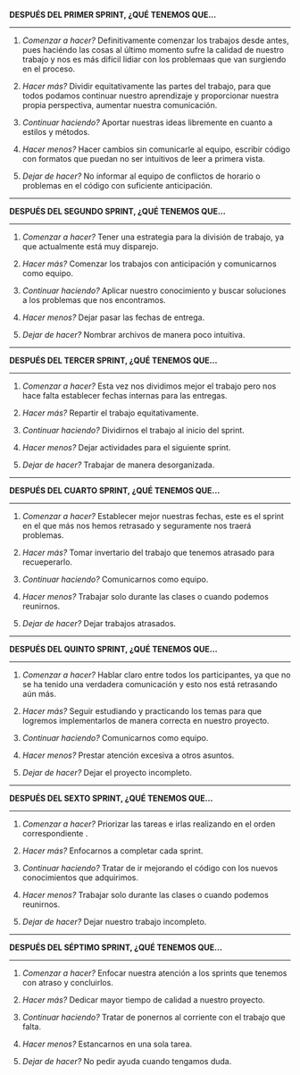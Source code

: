 **DESPUÉS DEL PRIMER SPRINT, ¿QUÉ TENEMOS QUE...**

*********************************************************************
1. *Comenzar a hacer?*
    Definitivamente comenzar los trabajos desde antes, pues haciéndo las cosas al último momento sufre la calidad de nuestro trabajo y nos es más difícil lidiar con los problemaas que van surgiendo en el proceso.
    
2. *Hacer más?*
  Dividir equitativamente las partes del trabajo, para que todos podamos continuar nuestro aprendizaje y proporcionar nuestra propia perspectiva, aumentar nuestra comunicación.
  
3. *Continuar haciendo?*
  Aportar nuestras ideas libremente en cuanto a estilos y métodos.
  
4. *Hacer menos?*
  Hacer cambios sin comunicarle al equipo, escribir código con formatos que puedan no ser intuitivos de leer a primera vista.
  
5. *Dejar de hacer?*
  No informar al equipo de conflictos de horario o problemas en el código con suficiente anticipación.
  
  
  *********************************************************************************************************
  **DESPUÉS DEL SEGUNDO SPRINT, ¿QUÉ TENEMOS QUE...**

*********************************************************************
1. *Comenzar a hacer?*
    Tener una estrategia para la división de trabajo, ya que actualmente está muy disparejo.
    
2. *Hacer más?*
  Comenzar los trabajos con anticipación y comunicarnos como equipo.
  
3. *Continuar haciendo?*
   Aplicar nuestro conocimiento y buscar soluciones a los problemas que nos encontramos.
  
4. *Hacer menos?*
  Dejar pasar las fechas de entrega.
  
5. *Dejar de hacer?*
  Nombrar archivos de manera poco intuitiva.
  
  *********************************************************************************************************
  **DESPUÉS DEL TERCER SPRINT, ¿QUÉ TENEMOS QUE...**

*********************************************************************
1. *Comenzar a hacer?*
    Esta vez nos dividimos mejor el trabajo pero nos hace falta establecer fechas internas para las entregas.
    
2. *Hacer más?*
  Repartir el trabajo equitativamente.
  
3. *Continuar haciendo?*
   Dividirnos el trabajo al inicio del sprint.
  
4. *Hacer menos?*
  Dejar actividades para el siguiente sprint.
  
5. *Dejar de hacer?*
  Trabajar de manera desorganizada.
  
  *********************************************************************************************************
  **DESPUÉS DEL CUARTO SPRINT, ¿QUÉ TENEMOS QUE...**

*********************************************************************
1. *Comenzar a hacer?*
    Establecer mejor nuestras fechas, este es el sprint en el que más nos hemos retrasado y seguramente nos traerá problemas.
    
2. *Hacer más?*
  Tomar invertario del trabajo que tenemos atrasado para recueperarlo.
  
3. *Continuar haciendo?*
   Comunicarnos como equipo.
  
4. *Hacer menos?*
  Trabajar solo durante las clases o cuando podemos reunirnos.
  
5. *Dejar de hacer?*
  Dejar trabajos atrasados.

  *********************************************************************************************************
  **DESPUÉS DEL QUINTO SPRINT, ¿QUÉ TENEMOS QUE...**

*********************************************************************
1. *Comenzar a hacer?*
    Hablar claro entre todos los participantes, ya que no se ha tenido una verdadera comunicación y esto nos está retrasando aún más.
    
2. *Hacer más?*
  Seguir estudiando y practicando los temas para que logremos implementarlos de manera correcta en nuestro proyecto.
  
3. *Continuar haciendo?*
   Comunicarnos como equipo.
  
4. *Hacer menos?*
  Prestar atención excesiva a otros asuntos.
  
5. *Dejar de hacer?*
  Dejar el proyecto incompleto.  

  *********************************************************************************************************
  **DESPUÉS DEL SEXTO SPRINT, ¿QUÉ TENEMOS QUE...**

*********************************************************************
1. *Comenzar a hacer?*
    Priorizar las tareas e irlas realizando en el orden correspondiente .
    
2. *Hacer más?*
  Enfocarnos a completar cada sprint.
  
3. *Continuar haciendo?*
   Tratar de ir mejorando el código con los nuevos conocimientos que adquirimos.
  
4. *Hacer menos?*
  Trabajar solo durante las clases o cuando podemos reunirnos.
  
5. *Dejar de hacer?*
  Dejar nuestro trabajo incompleto.

  *********************************************************************************************************
  **DESPUÉS DEL SÉPTIMO SPRINT, ¿QUÉ TENEMOS QUE...**

*********************************************************************
1. *Comenzar a hacer?*
    Enfocar nuestra atención a los sprints que tenemos con atraso y concluirlos.
    
2. *Hacer más?*
  Dedicar mayor tiempo de calidad a nuestro proyecto.
  
3. *Continuar haciendo?*
   Tratar de ponernos al corriente con el trabajo que falta.
  
4. *Hacer menos?*
  Estancarnos en una sola tarea.
  
5. *Dejar de hacer?*
  No pedir ayuda cuando tengamos duda. 
  
